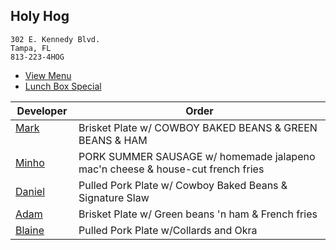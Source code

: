 
## Holy Hog

```
302 E. Kennedy Blvd.
Tampa, FL
813-223-4HOG
```

* [View Menu](https://www.holyhogbbq.com/menu/)
* [Lunch Box Special](http://www.holyhogbbq.com/bbq-lunch-box-special/)

Developer     | Order
--------------|---------------------
[Mark](http://github.com/mark-smithtb)              | Brisket Plate w/ COWBOY BAKED BEANS & GREEN BEANS & HAM               
[Minho](https://github.com/minhochoi)               | PORK SUMMER SAUSAGE w/ homemade jalapeno mac'n cheese & house-cut french fries
[Daniel](https://github.com/dtartaglia)             | Pulled Pork Plate w/ Cowboy Baked Beans & Signature Slaw
[Adam](https://github.com/ahaubenstock)             | Brisket Plate w/ Green beans 'n ham & French fries
[Blaine](https://github.com/blainelawson)           | Pulled Pork Plate w/Collards and Okra
